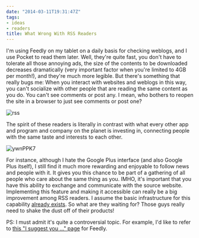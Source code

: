 ```yaml
---
date: "2014-03-11T19:31:47Z"
tags:
- ideas
- readers
title: What Wrong With RSS Readers
---
```


I'm using Feedly on my tablet on a daily basis for checking weblogs, and I use Pocket to read them later. Well, they're quite fast, you don't have to tolerate all those annoying ads, the size of the contents to be downloaded decreases dramatically (very important factor when you're limited to 4GB per month!), and they're much more legible. But there's something that really bugs me: When you interact with websites and weblogs in this way, you can't socialize with other people that are reading the same content as you do. You can't see comments or post any. I mean, who bothers to reopen the site in a browser to just see comments or post one?

![rss](/wp-content/uploads/2014/03/rss.jpg)

The spirit of these readers is literally in contrast with what every other app and program and company on the planet is investing in, connecting people with the same taste and interests to each other.

![ywnPPK7](/wp-content/uploads/2014/03/ywnppk7.png?w=145)

For instance, although I hate the Google Plus interface (and also Google Plus itself), I still find it much more rewarding and enjoyable to follow news and people with it. It gives you this chance to be part of a gathering of all people who care about the same thing as you. IMHO, it's important that you have this ability to exchange and communicate with the source website. Implementing this feature and making it accessible can really be a big improvement among RSS readers. I assume the basic infrastructure for this capability [already exists](http://www.feedblitz.com/why-separate-rss-feeds-and-comments/). So what are they waiting for? Those guys really need to shake the dust off of their products!

PS: I must admit it's quite a controversial topic. For example, I'd like to refer to [this "I suggest you ..." page](https://feedly.uservoice.com/forums/192636-suggestions/suggestions/5430297-make-it-social-allow-comments-inside-feedly#comments) for Feedly.